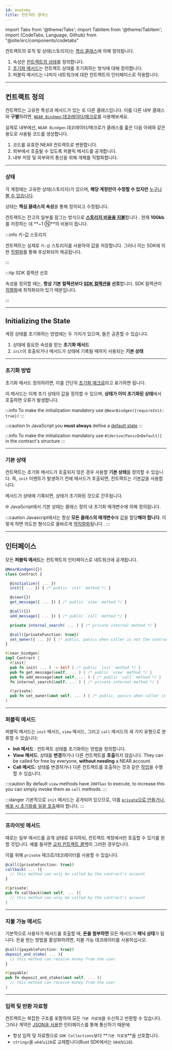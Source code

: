 ```yaml
---
id: anatomy
title: 컨트랙트 클래스
---
```


import Tabs from '@theme/Tabs';
import TabItem from '@theme/TabItem';
import {CodeTabs, Language, Github} from "@site/src/components/codetabs"

컨트랙트의 로직 및 상태(스토리지)는 [핵심 클래스](#near-bindgen)에 의해 정의됩니다.

1. 속성은 [컨트랙트의 상태](#상태-정의)를 정의합니다.
2. [초기화 메서드](#상태-초기화)는 컨트랙트 상태를 초기화하는 방식에 대해 정의합니다.
3. 퍼블릭 메서드는 나머지 네트워크에 대한 컨트랙트의 인터페이스로 작용합니다.

---

## 컨트랙트 정의

컨트랙트는 고유한 특성과 메서드가 있는 또 다른 클래스입니다. 이를 다른 내부 클래스와 **구별**하려면, [`NEAR Bindgen` 데코레이터/매크로](#decorators--macros)를 사용해보세요.

<CodeTabs>
  <Language value="🌐 JavaScript" language="ts">
    <Github fname="contract.ts"
      url="https://github.com/near-examples/donation-examples/blob/main/contract-ts/src/contract.ts"
      start="6" end="9" />
  </Language>
  <Language value="🦀 Rust" language="rust">
    <Github fname="lib.rs"
      url="https://github.com/near-examples/donation-examples/blob/main/contract-rs/src/lib.rs"
      start="13" end="16" />
  </Language>
</CodeTabs>

실제로 내부에선, `NEAR Bindgen` 데코레이터/매크로가 클래스를 훑은 다음 아래와 같은 용도로 사용될 코드를 생성합니다.

1. 코드를 유효한 NEAR 컨트랙트로 변환합니다.
2. 외부에서 호출될 수 있도록 퍼블릭 메서드를 공개합니다.
3. 내부 저장 및 외부와의 통신을 위해 개체를 직렬화합니다.

<hr className="subsection" />

### 상태

각 계정에는 고유한 상태(스토리지)가 있으며, **해당 계정만이 수정할 수 있지만** [누구나 볼 수 있습니다](../../4.tools/cli.md#near-view-state-near-view-state).

상태는 **핵심 클래스의 속성**을 통해 정의되고 수정됩니다.

컨트랙트는 잔고의 일부를 잠그는 방식으로 [**스토리지 비용을 지불**](./storage.md#storage-cost)합니다 . 현재 **100kb**를 저장하는 데 **~1 Ⓝ**의 비용이 듭니다.

:::info 키-값 스토리지

컨트랙트는 실제로 `키-값` 스토리지를 사용하여 값을 저장합니다. 그러나 이는 SDK에 의한 [직렬화](./serialization.md)를 통해 추상화되어 제공됩니다.

:::

:::tip SDK 컬렉션 선호

속성을 정의할 때는, **항상 기본 컬렉션보다 [SDK 컬렉션](./storage.md)을 선호**합니다. SDK 컬렉션이 [직렬화](./serialization.md)에 최적화되어 있기 때문입니다.

:::

---

## Initializing the State

계정 상태를 초기화하는 방법에는 두 가지가 있으며, 둘은 공존할 수 있습니다.

1. 상태에 필요한 속성을 받는 **초기화 메서드**
2. `init`이 호출되거나 메서드가 상태에 기록될 때까지 사용되는 **기본 상태**

<hr className="subsection" />

### 초기화 방법

초기화 메서드 정의하려면, 이를 간단히 [초기화 매크로](#decorators--macros)라고 표기하면 됩니다.

이 메서드는 이제 초기 상태의 값을 정의할 수 있으며, **상태가 이미 초기화된 상태**에서 호출하면 오류가 발생합니다.

<Tabs className="language-tabs" groupId="code-tabs">
  <TabItem value="🌐 JavaScript">

  <Github fname="contract.ts" language="ts"
          url="https://github.com/near-examples/donation-examples/blob/main/contract-ts/src/contract.ts"
          start="11" end="14" />

:::info
To make the initialization mandatory use `@NearBindgen({requireInit: true})`
:::

:::caution
In JavaScript you **must always** define a [default state](#default-state)
:::

  </TabItem>
  <TabItem value="🦀 Rust">

  <Github fname="lib.rs" language="rust"
          url="https://github.com/near-examples/donation-examples/blob/main/contract-rs/src/lib.rs"
          start="35" end="40" />

:::info
To make the initialization mandatory use `#[derive(PanicOnDefault)]` in the contract's structure
:::

  </TabItem>
</Tabs>

<hr className="subsection" />

### 기본 상태

컨트랙트는 초기화 메서드가 호출되지 않은 경우 사용할 **기본 상태**를 정의할 수 있습니다. 즉, `init` 이벤트가 발생하기 전에 메서드가 호출되면, 컨트랙트는 기본값을 사용합니다.

메서드가 상태에 기록되면, 상태가 초기화된 것으로 간주됩니다.

<Tabs className="language-tabs" groupId="code-tabs">
  <TabItem value="🌐 JavaScript">

  <Github fname="contract.ts" language="ts"
          url="https://github.com/near-examples/donation-examples/blob/main/contract-ts/src/contract.ts"
          start="6" end="9" />

  🌐 JavaScript에서 기본 상태는 클래스 정의 내 초기화 매개변수에 의해 정의됩니다.

:::caution
Javascript에서는 항상 **모든 클래스의 매개변수**에 값을 할당**해야 합니다**. 이렇게 하면 의도한 형식으로 올바르게 [역직렬화](./serialization.md)됩니다 .
:::

  </TabItem>
  <TabItem value="🦀 Rust">
    <Github fname="lib.rs" language="rust"
            url="https://github.com/near-examples/donation-examples/blob/main/contract-rs/src/lib.rs"
            start="19" end="26" />
  </TabItem>
</Tabs>

---

## 인터페이스

모든 **퍼블릭 메서드**는 컨트랙트의 인터페이스로 네트워크에 공개됩니다.

<Tabs className="language-tabs" groupId="code-tabs">
  <TabItem value="🌐 JavaScript">

  ```ts
  @NearBindgen({})
  class Contract {

    @initialize({ ... })
    init({ ... }) { /* public `init` method */ }

    @view({})
    get_message({ ... }) { /* public `view` method */ }
  
    @call({})
    add_message({ ... }) { /* public `call` method */ }

    private internal_search( ... ) { /* private internal method */ }

    @call({privateFunction: true})
    set_owner({ ... }) { /* public, panics when caller is not the contract's account */ }
  }
  ```

  </TabItem>
  <TabItem value="🦀 Rust">

  ```rust
  #[near_bindgen]
  impl Contract {
    #[init]
    pub fn init( ... ) -> Self { /* public `init` method */ }
    pub fn get_message(&self, ... ) { /* public `view` method */ }
    pub fn add_message(&mut self, ... ) { /* public `call` method */ }
    fn internal_search(&self, ... ) { /* private internal method */ }

    #[private]
    pub fn set_owner(&mut self, ... ) { /* public, panics when caller is not the contract's account */ }
  }
  ```

  </TabItem>
</Tabs>

<hr className="subsection" />

### 퍼블릭 메서드

퍼블릭 메서드는 `init` 메서드, `view` 메서드, 그리고 `call` 메서드의 세 가지 유형으로 분류할 수 있습니다:

- **Init 메서드** : 컨트랙트 상태를 초기화하는 방법을 정의합니다.
- **View 메서드**: 상태를 **변경**하거나 다른 컨트랙트를 **호출**하지 않습니다. They can be called for free by everyone, **without needing** a NEAR account.
- **Call 메서드**: 상태를 변경하거나 다른 컨트랙트를 호출하는 것과 같은 [작업](./actions.md)을 수행할 수 있습니다.

:::caution By default `view` methods have `200TGas` to execute, to increase this you can simply invoke them as `call` methods. :::

:::danger 기본적으로 `init` 메서드는 공개되어 있으므로, 이를 [`private`으로 만들거나](#private-methods), [배포 시 초기화를 일괄 호출](../deploy.md#initializing-the-contract)해야 합니다. :::

<hr className="subsection" />

### 프라이빗 메서드

때로는 일부 메서드를 공개 상태로 유지하되, 컨트랙트 계정에서만 호출할 수 있기를 원할 것입니다. 예를 들자면 [교차 컨트랙트 콜백](./crosscontract.md#callback-method)이 그러한 경우입니다.

이를 위해 `private` 매크로/데코레이터를 사용할 수 있습니다.

<Tabs className="language-tabs" groupId="code-tabs">
  <TabItem value="🌐 JavaScript">

  ```ts
  @call({privateFunction: true})
  callback( ... ){
    // this method can only be called by the contract's account
  }
  ```

  </TabItem>
  <TabItem value="🦀 Rust">

  ```rust
  #[private]
  pub fn callback(&mut self, ... ){
    // this method can only be called by the contract's account
  }
  ```

  </TabItem>
</Tabs>

<hr className="subsection" />

### 지불 가능 메서드

기본적으로 사용자가 메서드를 호출할 때, **돈을 첨부하면** 모든 메서드가 **패닉 상태**가 됩니다. 돈을 받는 방법을 활성화하려면, 지불 가능 데코레이터를 사용하십시오.

<Tabs className="language-tabs" groupId="code-tabs">
  <TabItem value="🌐 JavaScript">

  ```ts
  @call({payableFunction: true})
  deposit_and_stake( ... ){
    // this method can receive money from the user
  }
  ```

  </TabItem>
  <TabItem value="🦀 Rust">

  ```rust
  #[payable]
  pub fn deposit_and_stake(&mut self, ... ){
    // this method can receive money from the user
  }
  ```

  </TabItem>
</Tabs>

<hr className="subsection" />

### 입력 및 반환 자료형

컨트랙트는 복잡한 구조를 포함하여 모든 `기본 자료형`을 수신하고 반환할 수 있습니다. 그러나 계약은 [JSON을 사용](./serialization.md)한 인터페이스를 통해 통신하기 때문에:

- 항상 입력 및 자료형으로 `SDK Collections`보다 **`기본 자료형`**을 선호합니다.
- `strings`을 `u64`/`u128`로 교체합니다(Rust SDK에서는 `U64`/`U128`).
